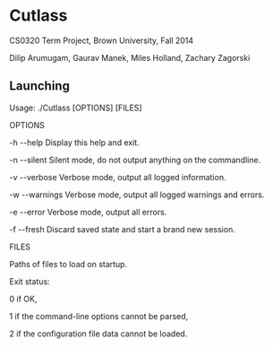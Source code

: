 Cutlass
========

CS0320 Term Project, Brown University, Fall 2014

Dilip Arumugam, Gaurav Manek, Miles Holland, Zachary Zagorski


Launching
---------

Usage: ./Cutlass [OPTIONS] [FILES]


OPTIONS

  -h --help      Display this help and exit.
  
  -n --silent    Silent mode, do not output anything on the commandline.
  
  -v --verbose   Verbose mode, output all logged information.
  
  -w --warnings  Verbose mode, output all logged warnings and errors.
  
  -e --error     Verbose mode, output all errors.
  
  -f --fresh     Discard saved state and start a brand new session.
  

FILES

   Paths of files to load on startup.
   

Exit status:

  0	if OK,
  
  1	if the command-line options cannot be parsed,
  
  2	if the configuration file data cannot be loaded.
  

